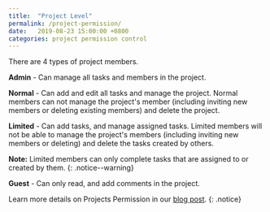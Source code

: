 ```yaml
---
title:  "Project Level"
permalink: /project-permission/
date:   2019-08-23 15:00:00 +0800
categories: project permission control
---
```

There are 4 types of project members.

**Admin** - Can manage all tasks and members in the project.

**Normal** - Can add and edit all tasks and manage the project. Normal members can not manage the project's member (including inviting new members or deleting existing members) and delete the project. 

**Limited** - Can add tasks, and manage assigned tasks. Limited members will not be able to manage the project's members (including inviting new members or deleting) and delete the tasks created by others.

**Note:** Limited members can only complete tasks that are assigned to or created by them.
{: .notice--warning}

**Guest** - Can only read, and add comments in the project.

Learn more details on Projects Permission in our [blog post](https://quire.io/blog/p/Roles-&-Permissions-in-Quire.html). 
{: .notice}


